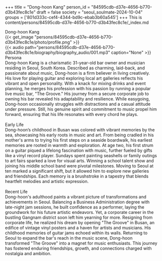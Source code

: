 +++
title = "Dong-hoon Kang"
person_id = "84595cdb-d37e-4656-b770-d3b43fec8c1e"
draft = false
society = "seoul_soulmate-2024-10-04"
groups = ['801d333c-cef4-4344-bd9c-ebab3b60a545']
+++
This is content/persons/84595cdb-d37e-4656-b770-d3b43fec8c1e/_index.md

<script>
(function() {
    const personId = "84595cdb-d37e-4656-b770-d3b43fec8c1e";
    const societyId = "seoul_soulmate-2024-10-04";

    // Set the selected person and society in localStorage
    localStorage.setItem('selectedPerson', personId);
    localStorage.setItem('selectedSociety', societyId);

    // Automatically set the dropdowns based on this person's data
    const societySelect = document.getElementById('society-select');
    const personSelect = document.getElementById('person-select');

    if (societySelect) {
    societySelect.value = societyId;
    }
    if (personSelect) {
    personSelect.value = personId;
    }
})();
</script><div class="h1_1_right">Dong-hoon Kang</div>{{< get_image "persons/84595cdb-d37e-4656-b770-d3b43fec8c1e/photo/profile.png" >}}
<br>
{{< audio
    path="persons/84595cdb-d37e-4656-b770-d3b43fec8c1e/biography/biography_audio/001.mp3" 
    caption="None"
>}}
<br>
<div class="h2">Persona</div><div class="plain">Dong-hoon Kang is a charismatic 31-year-old bar owner and musician residing in Seoul, South Korea. Described as charming, laid-back, and passionate about music, Dong-hoon is a firm believer in living creatively. His love for playing guitar and exploring local art galleries reflects his vibrant and open personality. With a knack for mixing drinks and event planning, he merges his profession with his passion by running a popular live music bar, "The Groove." His journey from a secure corporate job to owning his bar revealed his adaptability and resilience. While easygoing, Dong-hoon occasionally struggles with distractions and a casual attitude under pressure. Still, his genuine spirit and commitment to music propel him forward, ensuring that his life resonates with every chord he plays.</div><br>
<div class="h2">Early Life</div><div class="plain">Dong-hoon’s childhood in Busan was colored with vibrant memories by the sea, showcasing his early roots in music and art. From being cradled in his mother's arms to trying his first steps on a seaside boardwalk, his earliest memories are rooted in warmth and exploration. At age two, his first strum on a guitar piqued a lifelong fascination with music, further fueled by gifts like a vinyl record player. Sundays spent painting seashells or family outings to art fairs sparked a love for visual arts. Winning a school talent show and joining his middle school band were pivotal milestones. Moving to Seoul at ten marked a significant shift, but it allowed him to explore new galleries and friendships. Each memory is a brushstroke in a tapestry that blends heartfelt melodies and artistic expression.</div><br>
<div class="h2">Recent Life</div><div class="plain">Dong-hoon's adulthood paints a vibrant picture of transformations and achievements in Seoul. Balancing a Business Administration degree with late-night jam sessions, he built confidence as a performer, laying the groundwork for his future artistic endeavors. Yet, a corporate career in the bustling Gangnam district soon left him yearning for more. Resigning from corporate life, he realized his dream by opening "The Groove" in Busan, an edifice of vintage vinyl posters and a haven for artists and musicians. His childhood memories of guitar jams echoed within its walls. Returning to Seoul to expand the bar's reach in the music scene, Dong-hoon transformed "The Groove" into a magnet for music enthusiasts. This journey has fostered enduring friendships, growth, and connections charged with nostalgia and ambition.</div><br>
